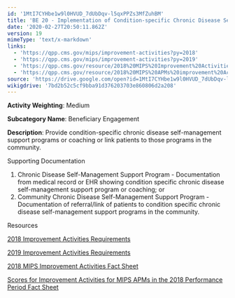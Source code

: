 ```yaml
---
id: '1MtI7CYHbe1w9l0HVUD_7dUbDqv-l5qxPPZs3MfZuhBM'
title: 'BE 20 - Implementation of Condition-specific Chronic Disease Self-management Support Programs'
date: '2020-02-27T20:50:11.862Z'
version: 19
mimeType: 'text/x-markdown'
links:
  - 'https://qpp.cms.gov/mips/improvement-activities?py=2018'
  - 'https://qpp.cms.gov/mips/improvement-activities?py=2019'
  - 'https://qpp.cms.gov/resource/2018%20MIPS%20Improvement%20Activities%20Fact%20Sheet'
  - 'https://qpp.cms.gov/resource/2018%20MIPS%20APMs%20improvement%20Activities%20scores%20fact%20sheet'
source: 'https://drive.google.com/open?id=1MtI7CYHbe1w9l0HVUD_7dUbDqv-l5qxPPZs3MfZuhBM'
wikigdrive: '7bd2b52c5cf9bba91d376203703e860806d2a208'
---
```

**Activity Weighting**: Medium

**Subcategory Name**: Beneficiary Engagement

**Description**: Provide condition-specific chronic disease self-management support programs or coaching or link patients to those programs in the community.

Supporting Documentation

1. Chronic Disease Self-Management Support Program - Documentation from medical record or EHR showing condition specific chronic disease self-management support program or coaching; or
2. Community Chronic Disease Self-Management Support Program - Documentation of referral/link of patients to condition specific chronic disease self-management support programs in the community.

Resources

[2018 Improvement Activities Requirements](https://qpp.cms.gov/mips/improvement-activities?py=2018)

[2019 Improvement Activities Requirements](https://qpp.cms.gov/mips/improvement-activities?py=2019)

[2018 MIPS Improvement Activities Fact Sheet](https://qpp.cms.gov/resource/2018%20MIPS%20Improvement%20Activities%20Fact%20Sheet)

[Scores for Improvement Activities for MIPS APMs in the 2018 Performance Period Fact Sheet](https://qpp.cms.gov/resource/2018%20MIPS%20APMs%20improvement%20Activities%20scores%20fact%20sheet)
